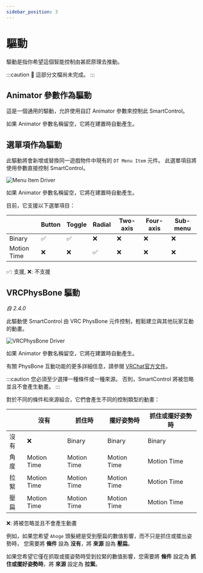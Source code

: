 ```yaml
---
sidebar_position: 3
---
```


# 驅動

驅動是指你希望這個智能控制由甚麽原理去推動。

:::caution
🚧 這部分文檔尚未完成。
:::

## Animator 參數作為驅動

這是一個通用的驅動，允許使用自訂 Animator 參數來控制此 SmartControl。

如果 Animator 參數名稱留空，它將在建置時自動產生。

## 選單項作為驅動

此驅動將會新增或替換同一遊戲物件中現有的 `DT Menu Item` 元件。
此選單項目將使用參數直接控制 SmartControl。

![Menu Item Driver](/img/smartcontrol-basics-driver-menuitem.PNG)

如果 Animator 參數名稱留空，它將在建置時自動產生。

目前，它支援以下選單項目：

|             | Button | Toggle | Radial | Two-axis | Four-axis | Sub-menu |
|-------------|--------|--------|--------|----------|-----------|----------|
| Binary      | ✅     | ✅    | ❌     | ❌      | ❌        | ❌      | 
| Motion Time | ❌     | ❌    | ✅     | ❌      | ❌        | ❌      | 

✅: 支援, ❌: 不支援

## VRCPhysBone 驅動

*自 2.4.0*

此驅動使 SmartControl 由 VRC PhysBone 元件控制，輕鬆建立與其他玩家互動的動畫。

![VRCPhysBone Driver](/img/smartcontrol-basics-driver-vrcphysbone.PNG)

如果 Animator 參數名稱留空，它將在建置時自動產生。

有關 PhysBone 互動功能的更多詳細信息，請參閱 [VRChat官方文件](https://creators.vrchat.com/avatars/avatar-dynamics/physbones/)。

:::caution
您必須至少選擇一種條件或一種來源。 否則，SmartControl 將被忽略並且不會產生動畫。
:::

對於不同的條件和來源組合，它們會產生不同的控制類型的動畫：

|         | 沒有        | 抓住時     | 擺好姿勢時       | 抓住或擺好姿勢時 |
|---------|-------------|-------------|-------------|------------------|
| 沒有    | ❌          | Binary      | Binary      | Binary           |
| 角度    | Motion Time | Motion Time | Motion Time | Motion Time      |
| 拉緊    | Motion Time | Motion Time | Motion Time | Motion Time      |
| 壓扁    | Motion Time | Motion Time | Motion Time | Motion Time      |

❌: 將被忽略並且不會產生動畫

例如，如果您希望 `Ahoge` 頭髮總是受到壓扁的數值影響，而不只是抓住或擺出姿勢時，
您需要將 **條件** 設為 **沒有**，將 **來源** 設為 **壓扁**。

如果您希望它僅在抓取或擺姿勢時受到拉緊的數值影響，您需要將 **條件** 設定為 **抓住或擺好姿勢時**，將 **來源** 設定為 **拉緊**。
